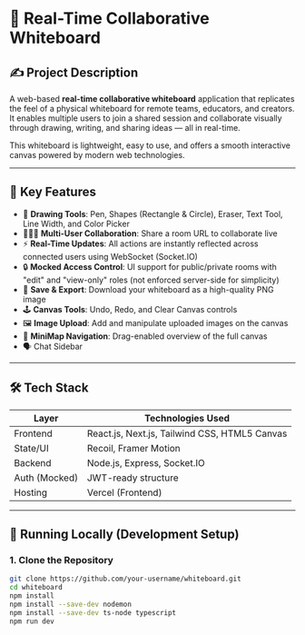 # 🧩 Real-Time Collaborative Whiteboard

## ✍️ Project Description

A web-based **real-time collaborative whiteboard** application that replicates the feel of a physical whiteboard for remote teams, educators, and creators. It enables multiple users to join a shared session and collaborate visually through drawing, writing, and sharing ideas — all in real-time.

This whiteboard is lightweight, easy to use, and offers a smooth interactive canvas powered by modern web technologies.

---

## 🔑 Key Features

- 🎨 **Drawing Tools**: Pen, Shapes (Rectangle & Circle), Eraser, Text Tool, Line Width, and Color Picker  
- 🧑‍🤝‍🧑 **Multi-User Collaboration**: Share a room URL to collaborate live  
- ⚡ **Real-Time Updates**: All actions are instantly reflected across connected users using WebSocket (Socket.IO)  
- 🔒 **Mocked Access Control**: UI support for public/private rooms with "edit" and "view-only" roles (not enforced server-side for simplicity)  
- 💾 **Save & Export**: Download your whiteboard as a high-quality PNG image  
- 🕹️ **Canvas Tools**: Undo, Redo, and Clear Canvas controls  
- 🖼️ **Image Upload**: Add and manipulate uploaded images on the canvas  
- 🧭 **MiniMap Navigation**: Drag-enabled overview of the full canvas  
- 🗣️  Chat Sidebar 

---

## 🛠️ Tech Stack

| Layer         | Technologies Used                          |
|---------------|---------------------------------------------|
| Frontend      | React.js, Next.js, Tailwind CSS, HTML5 Canvas |
| State/UI      | Recoil, Framer Motion                       |
| Backend       | Node.js, Express, Socket.IO                 |                                    |
| Auth (Mocked) | JWT-ready structure                         |
| Hosting       | Vercel (Frontend)         |

---

## 🧪 Running Locally (Development Setup)

### 1. Clone the Repository

```bash
git clone https://github.com/your-username/whiteboard.git
cd whiteboard
npm install 
npm install --save-dev nodemon
npm install --save-dev ts-node typescript
npm run dev

